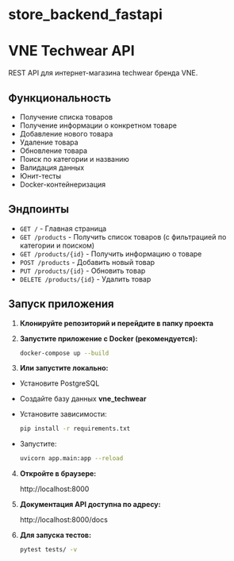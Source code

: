 # store_backend_fastapi

# VNE Techwear API

REST API для интернет-магазина techwear бренда VNE.

## Функциональность

-  Получение списка товаров
-  Получение информации о конкретном товаре
-  Добавление нового товара
-  Удаление товара
-  Обновление товара
-  Поиск по категории и названию
-  Валидация данных
-  Юнит-тесты
-  Docker-контейнеризация

## Эндпоинты

- `GET /` - Главная страница
- `GET /products` - Получить список товаров (с фильтрацией по категории и поиском)
- `GET /products/{id}` - Получить информацию о товаре
- `POST /products` - Добавить новый товар
- `PUT /products/{id}` - Обновить товар
- `DELETE /products/{id}` - Удалить товар

## Запуск приложения

1. **Клонируйте репозиторий и перейдите в папку проекта**

2. **Запустите приложение с Docker (рекомендуется):**
    ```bash
    docker-compose up --build
    ```

3. **Или запустите локально:**

- Установите PostgreSQL

- Создайте базу данных **vne_techwear**

- Установите зависимости: 
  ```bash 
  pip install -r requirements.txt
  ```

- Запустите: 
  ```bash 
  uvicorn app.main:app --reload
  ```

4. **Откройте в браузере:**

   http://localhost:8000

5. **Документация API доступна по адресу:** 
   
   http://localhost:8000/docs

6. **Для запуска тестов:**
    ```bash
    pytest tests/ -v
    ```
